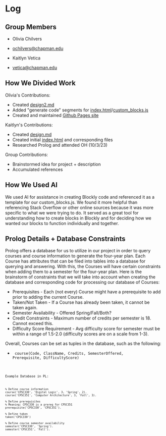 # Log 

## Group Members

* Olivia Chilvers
* ochilvers@chapman.edu

* Kaitlyn Vetica 
* vetica@chapman.edu

## How We Divided Work 

Olivia's Contributions: 
* Created [design2.md](https://github.com/odchilvers/chilvers-vetica-group-project-CPSC354/blob/main/design2.md)
* Added "generate code" segments for [index.html](https://github.com/odchilvers/chilvers-vetica-group-project-CPSC354/blob/main/design-blocks/index.html)/[custom_blocks.js](https://github.com/odchilvers/chilvers-vetica-group-project-CPSC354/blob/main/design-blocks/custom_blocks.js) 
* Created and maintained [Github Pages site](https://odchilvers.github.io/chilvers-vetica-group-project-CPSC354/)

Kaitlyn's Contributions: 
* Created [design.md](https://github.com/odchilvers/chilvers-vetica-group-project-CPSC354/blob/main/design.md)
* Created initial [index.html](https://github.com/odchilvers/chilvers-vetica-group-project-CPSC354/blob/main/design.md) and corresponding files
* Researched Prolog and attended OH (10/3/23)

Group Contributions: 
* Brainstormed idea for project + description 
* Accumulated references 

## How We Used AI 
We used AI for assistance in creating Blockly code and referenced it as a template for our custom_blocks.js. We found it more helpful than referencing Stack Overflow or other online sources because it was more specific to what we were trying to do. It served as a great tool for understanding how to create blocks in Blockly and for deciding how we wanted our blocks to function individually and together. 

## Prolog Details + Database Constraints 
Prolog offers a database for us to utilize in our project in order to query courses and course information to generate the four-year plan. Each Course has attributes that can be filed into tables into a database for querying and answering. With this, the Courses will have certain constraints when adding them to a semester for the four-year plan. 
Here is the brainstorm of constraints that we will take into account when creating the database and corresponding code for processing our database of Courses: 
* Prerequisites - Each (not every) Course might have a prerequisite to add prior to adding the current Course. 
* Taken/Not Taken - If a Course has already been taken, it cannot be taken again. 
* Semester Availability - Offered Spring/Fall/Both?
* Credit Constraints - Maximum number of credits per semester is 18. Cannot exceed this. 
* Difficulty Score Requirement - Avg difficulty score for semester must be within a range of 1.5-2.0 (difficulty scores are on a scale from 1-3).

Overall, Courses can be set as tuples in the database, such as the following: 
* <code> course(Code, ClassName, Credits, SemesterOffered, Prerequisite, DifficultyScore) <code>

Example Database in PL:
```dsl
% Define course information
course('CPSC330', 'Digital Logic', 3, 'Spring', 2).
course('CPSC351', 'Computer Architecture', 3, 'Fall', 3).

% Define prerequisites
% Meaning: CPSC330 is a prereq for CPSC351
prerequisite('CPSC330', 'CPSC351').

% Define taken 
taken('CPSC330')

% Define course semester availability
semester('CPSC330', 'Spring').
semester('CPSC351', 'Fall').
```

